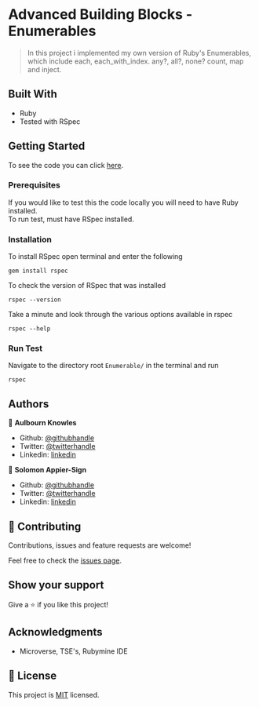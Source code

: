 # Advanced Building Blocks - Enumerables

> In this project i implemented my own version of Ruby's Enumerables, which include each, each_with_index. any?, all?, none? count, map and inject.


## Built With

- Ruby 
- Tested with RSpec

## Getting Started

To see the code you can click [here](https://github.com/aulbytj/Enumerable/tree/develop).

### Prerequisites

If you would like to test this the code locally you will need to have Ruby installed.\
To run test, must have RSpec installed.

### Installation

To install RSpec open terminal and enter the following

```
gem install rspec
```

To check the version of RSpec that was installed

```
rspec --version
```

Take a minute and look through the various options available in rspec

```
rspec --help
```

### Run Test

Navigate to the directory root ` Enumerable/ ` in the terminal and run

```
rspec
```

## Authors

👤 **Aulbourn Knowles**

- Github: [@githubhandle](https://github.com/aulbytj)
- Twitter: [@twitterhandle](https://twitter.com/aulbytj)
- Linkedin: [linkedin](https://linkedin.com/in/aulbourn-knowles-b9971672)

👤 **Solomon Appier-Sign**

- Github: [@githubhandle](https://github.com/appiersign)
- Twitter: [@twitterhandle](https://twitter.com/appiersign)
- Linkedin: [linkedin](https://www.linkedin.com/in/solomon-appier-sign)

## 🤝 Contributing

Contributions, issues and feature requests are welcome!

Feel free to check the [issues page](https://github.com/appiersign/bubble-sort/issues).

## Show your support

Give a ⭐️ if you like this project!

## Acknowledgments

- Microverse, TSE's, Rubymine IDE

## 📝 License

This project is [MIT](lic.url) licensed.
